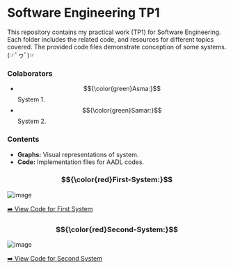 # Software Engineering TP1

This repository contains my practical work (TP1) for Software Engineering. Each folder includes the related code, and resources for different topics covered. 
The provided code files demonstrate conception of some systems.(☞ﾟヮﾟ)☞

### Colaborators
- $${\color{green}Asma:}$$ System 1.
- $${\color{green}Samar:}$$ System 2.

### Contents  
- **Graphs:** Visual representations of system.  
- **Code:** Implementation files for AADL codes.

### $${\color{red}First-System:}$$
![image](https://github.com/user-attachments/assets/1841018b-bb71-4b2c-be20-ac5f126825cc)

[➡️ View Code for First System](Firgure_14/PBA_speed_control.aadl)  




### $${\color{red}Second-System:}$$
![image](https://github.com/user-attachments/assets/2acd8322-72dd-4e55-98af-8b4b0863be94)


[➡️ View Code for Second System](Figure_8/figure_8.aadl)  
